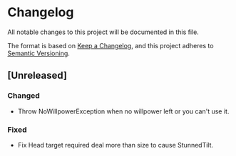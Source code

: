 # Changelog

All notable changes to this project will be documented in this file.

The format is based on [Keep a Changelog](https://keepachangelog.com/en/1.0.0/), and this project
adheres to [Semantic Versioning](https://semver.org/spec/v2.0.0.html).

## [Unreleased]

### Changed

- Throw NoWillpowerException when no willpower left or you can't use it.

### Fixed

- Fix Head target required deal more than size to cause StunnedTilt. 